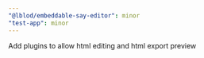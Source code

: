 ```yaml
---
"@lblod/embeddable-say-editor": minor
"test-app": minor
---
```


Add plugins to allow html editing and html export preview
